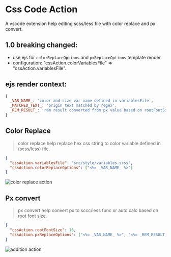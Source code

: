 # Css Code Action

A vscode extension help editing scss/less file with color replace and px convert.

## 1.0 breaking changed:
* use ejs for `colorReplaceOptions` and `pxReplaceOptions` template render.
* configuration: "cssAction.colorVariablesFile" => "cssAction.variablesFile".

## ejs render context: 
```js
{
  _VAR_NAME_: 'color and size var name defined in variablesFile',
  _MATCHED_TEXT_: 'origin text matched by regex',
  _REM_RESULT_: 'rem result converted from px value based on rootFontSize, only in `colorReplaceOptions`'
}
```

## Color Replace

> color replace help replace hex css string to color variable defined in (scss/less) file.

```json
{
  "cssAction.variablesFile": "src/style/variables.scss",
  "cssAction.colorReplaceOptions": ["<%= _VAR_NAME_ %>"]
}
```

![color replace action](https://tva1.sinaimg.cn/large/0081Kckwly1gld7ygo47aj319h0u07b3.jpg)

## Px convert

> px convert help convert px to sccc/less func or auto calc based on root font size. 

```json
{
  "cssAction.rootFontSize": 16,
  "cssAction.pxReplaceOptions": ["<%= _VAR_NAME_ %>", "<%= _REM_RESULT_ %>", "px2rem(<%= _MATCHED_TEXT_ %>)"]
}
```

![addition action](https://tva1.sinaimg.cn/large/0081Kckwly1gldfsn0l21j317w0u0wjn.jpg)
